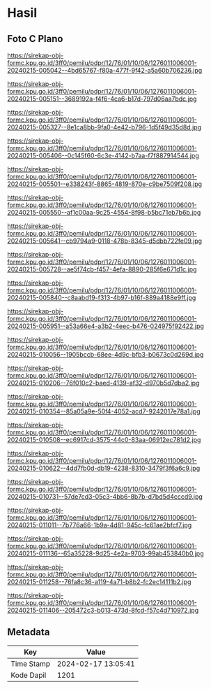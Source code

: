 # Hasil

## Foto C Plano

https://sirekap-obj-formc.kpu.go.id/3ff0/pemilu/pdpr/12/76/01/10/06/1276011006001-20240215-005042--4bd65767-f80a-477f-9f42-a5a60b706236.jpg

https://sirekap-obj-formc.kpu.go.id/3ff0/pemilu/pdpr/12/76/01/10/06/1276011006001-20240215-005151--3689192a-f4f6-4ca6-b17d-797d06aa7bdc.jpg

https://sirekap-obj-formc.kpu.go.id/3ff0/pemilu/pdpr/12/76/01/10/06/1276011006001-20240215-005327--8e1ca8bb-9fa0-4e42-b796-1d5f49d35d8d.jpg

https://sirekap-obj-formc.kpu.go.id/3ff0/pemilu/pdpr/12/76/01/10/06/1276011006001-20240215-005406--0c145f60-6c3e-4142-b7aa-f7f887914544.jpg

https://sirekap-obj-formc.kpu.go.id/3ff0/pemilu/pdpr/12/76/01/10/06/1276011006001-20240215-005501--e338243f-8865-4819-870e-c9be7509f208.jpg

https://sirekap-obj-formc.kpu.go.id/3ff0/pemilu/pdpr/12/76/01/10/06/1276011006001-20240215-005550--af1c00aa-9c25-4554-8f98-b5bc71eb7b6b.jpg

https://sirekap-obj-formc.kpu.go.id/3ff0/pemilu/pdpr/12/76/01/10/06/1276011006001-20240215-005641--cb9794a9-0118-478b-8345-d5dbb722fe09.jpg

https://sirekap-obj-formc.kpu.go.id/3ff0/pemilu/pdpr/12/76/01/10/06/1276011006001-20240215-005728--ae5f74cb-f457-4efa-8890-285f6e671d1c.jpg

https://sirekap-obj-formc.kpu.go.id/3ff0/pemilu/pdpr/12/76/01/10/06/1276011006001-20240215-005840--c8aabd19-f313-4b97-b16f-889a4188e9ff.jpg

https://sirekap-obj-formc.kpu.go.id/3ff0/pemilu/pdpr/12/76/01/10/06/1276011006001-20240215-005951--a53a66e4-a3b2-4eec-b476-024975f92422.jpg

https://sirekap-obj-formc.kpu.go.id/3ff0/pemilu/pdpr/12/76/01/10/06/1276011006001-20240215-010056--1905bccb-68ee-4d9c-bfb3-b0673c0d269d.jpg

https://sirekap-obj-formc.kpu.go.id/3ff0/pemilu/pdpr/12/76/01/10/06/1276011006001-20240215-010206--76f010c2-baed-4139-af32-d970b5d7dba2.jpg

https://sirekap-obj-formc.kpu.go.id/3ff0/pemilu/pdpr/12/76/01/10/06/1276011006001-20240215-010354--85a05a9e-50f4-4052-acd7-9242017e78a1.jpg

https://sirekap-obj-formc.kpu.go.id/3ff0/pemilu/pdpr/12/76/01/10/06/1276011006001-20240215-010508--ec6917cd-3575-44c0-83aa-06912ec781d2.jpg

https://sirekap-obj-formc.kpu.go.id/3ff0/pemilu/pdpr/12/76/01/10/06/1276011006001-20240215-010622--4dd7fb0d-db19-4238-8310-3479f3f6a6c9.jpg

https://sirekap-obj-formc.kpu.go.id/3ff0/pemilu/pdpr/12/76/01/10/06/1276011006001-20240215-010731--57de7cd3-05c3-4bb6-8b7b-d7bd5d4cccd9.jpg

https://sirekap-obj-formc.kpu.go.id/3ff0/pemilu/pdpr/12/76/01/10/06/1276011006001-20240215-011011--7b776a66-1b9a-4d81-945c-fc61ae2bfcf7.jpg

https://sirekap-obj-formc.kpu.go.id/3ff0/pemilu/pdpr/12/76/01/10/06/1276011006001-20240215-011136--65a35228-9d25-4e2a-9703-99ab453840b0.jpg

https://sirekap-obj-formc.kpu.go.id/3ff0/pemilu/pdpr/12/76/01/10/06/1276011006001-20240215-011258--76fa8c36-a119-4a71-b8b2-fc2ec14111b2.jpg

https://sirekap-obj-formc.kpu.go.id/3ff0/pemilu/pdpr/12/76/01/10/06/1276011006001-20240215-011406--205472c3-b013-473d-8fcd-f57c4d710972.jpg


## Metadata

| Key        | Value               |
| ---------- | ------------------- |
| Time Stamp | 2024-02-17 13:05:41 |
| Kode Dapil | 1201                |



